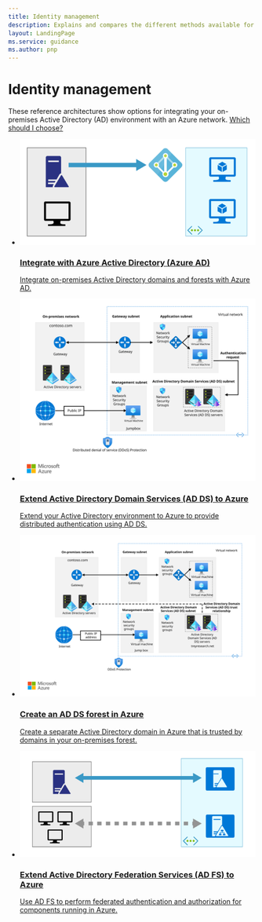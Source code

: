 ```yaml
---
title: Identity management 
description: Explains and compares the different methods available for managing identity in hybrid systems that span the on-premises/cloud boundary with Azure.
layout: LandingPage
ms.service: guidance
ms.author: pnp
---
```


# Identity management

These reference architectures show options for integrating your on-premises Active Directory (AD) environment with an Azure network. [Which should I choose?](./considerations.md)

<ul class="panelContent cardsH">
    <li>
        <a href="./azure-ad.md">
            <div class="cardSize">
                <div class="cardPadding">
                    <div class="card">
                        <div class="cardImageOuter">
                            <div class="cardImage bgdAccent1">
                            <img src="./images/azure-ad.svg">
                            </div>
                        </div>
                        <div class="cardText">
                            <h3>Integrate with Azure Active Directory (Azure AD)</h3>
                            <p>Integrate on-premises Active Directory domains and forests with Azure AD.</p>
                        </div>
                    </div>
                </div>
            </div>
        </a>
    </li>
    <li>
        <a href="./adds-extend-domain.md">
            <div class="cardSize">
                <div class="cardPadding">
                    <div class="card">
                        <div class="cardImageOuter">
                            <div class="cardImage bgdAccent1">
                            <img src="./images/adds-extend-domain.svg">
                            </div>
                        </div>
                        <div class="cardText">
                            <h3>Extend Active Directory Domain Services (AD DS) to Azure</h3>
                            <p>Extend your Active Directory environment to Azure to provide distributed authentication using AD DS.</p>
                        </div>
                    </div>
                </div>
            </div>
        </a>
    </li>
    <li>
        <a href="./adds-forest.md">
            <div class="cardSize">
                <div class="cardPadding">
                    <div class="card">
                        <div class="cardImageOuter">
                            <div class="cardImage bgdAccent1">
                            <img src="./images/adds-forest.svg">
                            </div>
                        </div>
                        <div class="cardText">
                            <h3>Create an AD DS forest in Azure</h3>
                            <p>Create a separate Active Directory domain in Azure that is trusted by domains in your on-premises forest.</p>
                        </div>
                    </div>
                </div>
            </div>
        </a>
    </li>
    <li>
        <a href="./adfs.md">
            <div class="cardSize">
                <div class="cardPadding">
                    <div class="card">
                        <div class="cardImageOuter">
                            <div class="cardImage bgdAccent1">
                            <img src="./images/adfs.svg">
                            </div>
                        </div>
                        <div class="cardText">
                            <h3>Extend Active Directory Federation Services (AD FS) to Azure</h3>
                            <p>Use AD FS to perform federated authentication and authorization for components running in Azure.</p>
                        </div>
                    </div>
                </div>
            </div>
        </a>
    </li>
</ul>

